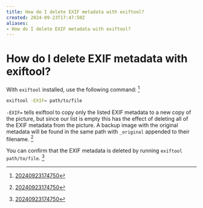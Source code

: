 ```yaml
---
title: How do I delete EXIF metadata with exiftool?
created: 2024-09-23T17:47:50Z
aliases:
- How do I delete EXIF metadata with exiftool?
---
```


# How do I delete EXIF metadata with exiftool?

With `exiftool` installed, use the following command: [^1]

```sh
exiftool -EXIF= path/to/file
```

`-EXIF=` tells exiftool to copy only the listed EXIF metadata to a new copy of the picture, but since our list is empty this has the effect of deleting all of the EXIF metadata from the picture. A backup image with the original metadata will be found in the same path with `_original` appended to their filename. [^1]

You can confirm that the EXIF metadata is deleted by running `exiftool path/to/file`. [^1]

[^1]: [20240923174750](../entries/20240923174750.md)
